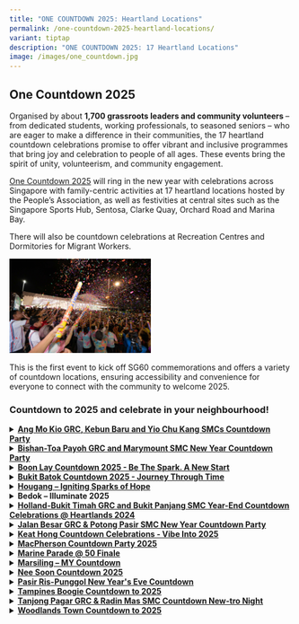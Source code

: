 ```yaml
---
title: "ONE COUNTDOWN 2025: Heartland Locations"
permalink: /one-countdown-2025-heartland-locations/
variant: tiptap
description: "ONE COUNTDOWN 2025: 17 Heartland Locations"
image: /images/one_countdown.jpg
---
```

<h2>One Countdown 2025</h2>
<p>Organised by about <strong>1,700 grassroots leaders and community volunteers </strong>–
from dedicated students, working professionals, to seasoned seniors – who
are eager to make a difference in their communities, the 17 heartland countdown
celebrations promise to offer vibrant and inclusive programmes that bring
joy and celebration to people of all ages. These events bring the spirit
of unity, volunteerism, and community engagement.</p>
<p><a href="https://www.gowhere.gov.sg/onecountdown/" rel="noopener nofollow" target="_blank">One Countdown 2025</a> will
ring in the new year with celebrations across Singapore with family-centric
activities at 17 heartland locations hosted by the People’s Association,
as well as festivities at central sites such as the Singapore Sports Hub,
Sentosa, Clarke Quay, Orchard Road and Marina Bay.</p>
<p>There will also be countdown celebrations at Recreation Centres and Dormitories
for Migrant Workers.</p>
<div class="isomer-image-wrapper">
<img style="width: 50%;" height="auto" width="100%" alt="" src="/images/one_countdown_1.jpg">
</div>
<p>This is the first event to kick off SG60 commemorations and offers a variety
of countdown locations, ensuring accessibility and convenience for everyone
to connect with the community to welcome 2025.</p>
<h3><strong>Countdown to 2025 and celebrate in your neighbourhood!</strong></h3>
<div data-type="detailGroup" class="isomer-accordion isomer-accordion-white">
<details class="isomer-details">
<summary><strong><a href="https://www.facebook.com/share/v/15ce1whnPW/" rel="noopener noreferrer nofollow" target="_blank"><u>Ang Mo Kio GRC, Kebun Baru and Yio Chu Kang SMCs Countdown Party</u></a></strong>
</summary>
<div data-type="detailsContent" class="isomer-details-content">
<p><strong>Organiser(s): </strong>Ang Mo Kio GRC and Kebun Baru GROs</p>
<p><strong>Date: </strong>31 Dec 2024</p>
<p><strong>Time:</strong> 9pm to 12.30am</p>
<p><strong>Venue: </strong>Ang Mo Kio Avenue 4, Mayflower Mall, Hardcourt,
Food Centre and Carpark</p>
<p>The celebration will feature a night bazaar offering traditional delights
from various cultures.</p>
<p>Residents can enjoy performances ranging from local singers to an LED
drum showcase. As part of SG60 celebrations, a new song written by a local
songwriter, will be launched for Aljunied GRC and Hougang SMC.&nbsp;</p>
<p>Aljunied and Hougang residents have also come together to fold 2,025 origami
cranes with well-wishes for 2025. As midnight approaches, a video featuring
2,025 wishes from residents will usher in the New Year with a dazzling
fireworks display.ing from local singers to an LED drum showcase. As part
of SG60 celebrations, a new song written by a local songwriter, will be
launched for Aljunied GRC and Hougang SMC.&nbsp;</p>
<p>Aljunied and Hougang residents have also come together to fold 2,025 origami
cranes with well-wishes for 2025. As midnight approaches, a video featuring
2,025 wishes from residents will usher in the New Year with a dazzling
fireworks display.</p>
</div>
</details>
<details class="isomer-details">
<summary><strong><u>Bishan-Toa Payoh GRC and Marymount SMC New Year Countdown Party</u></strong>
</summary>
<div data-type="detailsContent" class="isomer-details-content">
<p><strong>Organiser(s): </strong>Bishan-Toa Payoh GRC / Marymount GROs</p>
<p><strong>Date: </strong>31 Dec 2024</p>
<p><strong>Time:</strong> 5pm to 12.30am</p>
<p><strong>Venue:</strong> Bishan Active Park, Bishan Street 23</p>
<p>The celebration will feature local sports heroes and homegrown talent.
The Lion City Sailors FC, currently leading the S-league, will meet and
greet participants, networking with Pesta Sukan Community Championship
winners, Team ‘Last Minute’ from Toa Payoh Central.</p>
<p>'Bishan-Toa Payoh &amp; Marymount's Got Talent’ will showcase local artists,
including Marymount's Hiran Raj, a passionate rapper with five years of
performance experience.</p>
<p>A spectacular fireworks display will light up the night sky while residents
welcome the New Year with their families and friends.</p>
</div>
</details>
<details class="isomer-details">
<summary><strong><a href="https://www.facebook.com/share/p/1AxL2Y2aJA/?mibextid=WC7FNe" rel="noopener nofollow" target="_blank">Boon Lay Countdown 2025 - Be The Spark. A New Start</a></strong>
</summary>
<div data-type="detailsContent" class="isomer-details-content">
<p><strong>Organiser(s): </strong>Boon Lay GROs</p>
<p><strong>Date: </strong>31 Dec 2024</p>
<p><strong>Time:</strong> 7pm to 12.15am</p>
<p><strong>Venue:</strong> Hardcourt in front of Blk 215 Boon Lay Place</p>
<p>Themed "Be The Spark. A New Start”, event highlights include a Singapore
Book of Records attempt with 3,000 LED clappers lit during the fireworks
display and activities like Friendzone conversations and a photo wall for
reflections on 2024 and aspirations for 2025.</p>
<p>About 100 River Valley High School students will be involved as planners
and facilitators for the event, and they will manage 10 engagement booths
across two of the four event zones. Student volunteers will also assist
mobility-challenged seniors to join in the countdown celebration.</p>
</div>
</details>
<details class="isomer-details">
<summary><strong><a href="https://www.facebook.com/share/p/17mSzmyrWM/?mibextid=WC7FNe" rel="noopener noreferrer nofollow" target="_blank"><u>Bukit Batok Countdown 2025 - Journey Through Time</u></a></strong>
</summary>
<div data-type="detailsContent" class="isomer-details-content">
<p><strong>Organiser(s): </strong>Bukit Batok GROs</p>
<p><strong>Date: </strong>31 Dec 2024</p>
<p><strong>Time:</strong> 6pm to 12.15am</p>
<p><strong>Venue:</strong> Bukit Batok – Sky Peak Central Garden</p>
<p>The event will feature a 'Journey Through Time' countdown celebration
spanning five decades. There will be nostalgic elements in fashion, food,
technology, toys, and music, including retro snack booths, era-specific
photobooth, classic game stations, and multi-racial performances. Residents
are encouraged to come dressed in fashion of their favourite era to celebrate
the New Year.</p>
<p>Residents can also look forward to a drone show, food trucks, carnival
games and live performances by busker Jeff Ng, The ETC, and DJ Hojyn.</p>
<p>A Time Capsule will preserve 2024's top trending items for future display
at the new Bukit Batok CC.</p>
</div>
</details>
<details class="isomer-details">
<summary><strong><a href="https://www.facebook.com/share/v/1EbvPSDUu5/?mibextid=WC7FNe" rel="noopener nofollow" target="_blank">Hougang – Igniting Sparks of Hope</a></strong>
</summary>
<div data-type="detailsContent" class="isomer-details-content">
<p><strong>Organiser(s): </strong>Aljunied GRC and Hougang GROs</p>
<p><strong>Date: </strong>31 Dec 2024</p>
<p><strong>Time:</strong> 10pm to 12.30am</p>
<p><strong>Venue:</strong> Hougang – Open field beside Hougang MRT Exit C</p>
<p>The celebration will feature a night bazaar offering traditional delights
from various cultures.</p>
<p>Residents can enjoy performances ranging from local singers to an LED
drum showcase. As part of SG60 celebrations, a new song written by a local
songwriter, will be launched for Aljunied GRC and Hougang SMC.&nbsp;</p>
<p>Aljunied and Hougang residents have also come together to fold 2,025 origami
cranes with well-wishes for 2025. As midnight approaches, a video featuring
2,025 wishes from residents will usher in the New Year with a dazzling
fireworks display.</p>
</div>
</details>
<details class="isomer-details">
<summary><strong>Bedok – Illuminate 2025</strong>
</summary>
<div data-type="detailsContent" class="isomer-details-content">
<p><strong>Organiser(s): </strong>East Coast GRC GROs</p>
<p><strong>Date: </strong>31 Dec 2024</p>
<p><strong>Time:</strong> 8pm to 12.15am</p>
<p><strong>Venue:</strong> Bedok Stadium, 1 Bedok North Street 2</p>
<p>Residents can look forward to a nostalgic yet forward-looking New Year's
Eve celebration at the Bedok Stadium. The event will feature a Time Capsule
Monument where young residents pen dreams to their future selves, while
older generations write heartfelt messages to the youth.</p>
<p>Other highlights include a fireworks display and renowned graffiti artist,
Zero, leading the creation of a community artwork.</p>
</div>
</details>
<details class="isomer-details">
<summary><strong><a href="https://www.facebook.com/share/p/19TzKYdDUC/?mibextid=WC7FNe" rel="noopener noreferrer nofollow" target="_blank"><u>Holland-Bukit Timah GRC and Bukit Panjang SMC Year-End Countdown Celebrations @ Heartlands 2024</u></a></strong>
</summary>
<div data-type="detailsContent" class="isomer-details-content">
<p><strong>Organiser(s): </strong>Holland-Bukit Timah GRC and Bukit Panjang
GROs</p>
<p><strong>Date: </strong>31 Dec 2024</p>
<p><strong>Time:</strong> 9pm to 12.30am</p>
<p><strong>Venue:</strong> Bukit Panjang – Senja-Cashew CC</p>
<p>Residents can look forward to movie screenings and live band performances
by The ETC &amp; Friends, Yokez x The Nobodies, and itsLawLeePop, along
with a lively dance party for seniors to enjoy.</p>
<p>Families can have fun with bouncy castles, carnival games, and food stations.
In a dazzling display of unity, 2,025 residents will light up the sky with
LED wristbands, accompanied by a captivating drone show.</p>
</div>
</details>
<details class="isomer-details">
<summary><strong><a href="https://www.facebook.com/share/p/17s5w15GjT/?mibextid=WC7FNe" rel="noopener noreferrer nofollow" target="_blank"><u>Jalan Besar GRC &amp; Potong Pasir SMC New Year Countdown Party</u></a></strong>
</summary>
<div data-type="detailsContent" class="isomer-details-content">
<p><strong>Organiser(s): </strong>Jalan Besar GRC and Potong Pasir GROs</p>
<p><strong>Date: </strong>31 Dec 2024</p>
<p><strong>Time:</strong> 8.30pm to 12.15am</p>
<p><strong>Venue:</strong> Jalan Besar – Spaces around People’s Association
Headquarters</p>
<p>Residents can look forward to a celebration of Singapore's 60-year journey,
highlighting the nation’s evolution, resilience, and aspirations for the
future.</p>
<p>The event will feature laser show projections on the People’s Association
Headquarters facade, narrating key milestones in Singapore’s transformation.
The vibrant LED Experience Corner will showcase a Neon Mural Wall co-created
by resident volunteers and NAFA students.</p>
<p>Aligned with the event’s theme "Towards a Brighter Tomorrow", residents
will wave 2,025 star-shaped light sticks, symbolising hope and unity to
welcome the New Year. The countdown will culminate in a drone show that
lights up the night sky, accompanied by live performances from Didicazli
and The ETC.</p>
</div>
</details>
<details class="isomer-details">
<summary><strong><a href="https://www.facebook.com/share/p/1DdmoNnwJj/?mibextid=WC7FNe" rel="noopener noreferrer nofollow" target="_blank"><u>Keat Hong Countdown Celebrations - Vibe Into 2025</u></a></strong>
</summary>
<div data-type="detailsContent" class="isomer-details-content">
<p><strong>Organiser(s): </strong>Keat Hong GROs</p>
<p><strong>Date: </strong>31 Dec 2024</p>
<p><strong>Time:</strong> 8pm to 12.15am</p>
<p><strong>Venue:</strong> Choa Chu Kang – Hardcourt beside Concord Primary
School</p>
<p>The celebration will feature live performances by Monty Crew, Angel Vaishilee
and Ryan Sufiyan.</p>
<p>Led by community volunteers, the "SG60 Tapestry of Hope" initiative will
be launched to encourage 2,025 residents to contribute well-wishes for
Singapore's 60<sup>th </sup>birthday.</p>
<p>The highlight of the night will be a community volunteer-coordinated New
Year's Eve Balloon Drop, where residents' hopes for 2025 will be screened
on the LED screen, as well as a display of fireworks at midnight.</p>
</div>
</details>
<details class="isomer-details">
<summary><strong><a href="https://www.facebook.com/share/p/188HQivKYB/?mibextid=WC7FNe" rel="noopener noreferrer nofollow" target="_blank"><u>MacPherson Countdown Party 2025</u></a></strong>
</summary>
<div data-type="detailsContent" class="isomer-details-content">
<p><strong>Organiser(s): </strong>MacPherson CCC</p>
<p><strong>Date: </strong>31 Dec 2024</p>
<p><strong>Time:</strong> 8pm to 12.30am</p>
<p><strong>Venue:</strong> MacPherson – Hardcourt opposite Macpherson CC</p>
<p>The event will kick off with the spectacular "Street-Up Up Ceremony",
illuminating Circuit Road from New Year's Eve through Chinese New Year.</p>
<p>Residents of all ages can look forward to a child-friendly bubble show,
carnival rides, performances by artists including Bonnie Loo, Patrica Mok,
Tallin Ang, Lennerd Lim at the countdown celebration.</p>
<p>Residents will also be treated to a dazzling fireworks display while ringing
in the New Year.</p>
</div>
</details>
<details class="isomer-details">
<summary><strong><a href="https://www.facebook.com/share/p/17dvxW8zAz/?mibextid=WC7FNe" rel="noopener noreferrer nofollow" target="_blank"><u>Marine Parade @ 50 Finale</u></a></strong>
</summary>
<div data-type="detailsContent" class="isomer-details-content">
<p><strong>Organiser(s): </strong>Marine Parade CCC</p>
<p><strong>Date: </strong>31 Dec 2024</p>
<p><strong>Time:</strong> 10pm to 12.15am</p>
<p><strong>Venue:</strong> Marine Parade – Hardcourt in front of Blk 46 Marine
Crescent</p>
<p>The celebration will feature the grand finale to the year-long "My Marine
Parade" project, celebrating the rich tapestry of community stories. The
event features an exhibition and bazaar showcasing resident narratives
collected throughout the year via social media and launch events. Visitors
will be treated to a variety display of photos, videos, and stories that
vividly bring Marine Parade's past and present to life.</p>
<p>Other programme highlights include carnival games and stage performances.
The community can look forward to celebrating the New Year with a dazzling
fireworks display lighting up the night sky.</p>
</div>
</details>
<details class="isomer-details">
<summary><strong><a href="https://www.facebook.com/share/p/1BEMQFxCdt/?mibextid=WC7FNe" rel="noopener nofollow" target="_blank">Marsiling – MY Countdown</a></strong>
</summary>
<div data-type="detailsContent" class="isomer-details-content">
<p><strong>Organiser(s): </strong>Marsiling-Yew Tee GRC GROs</p>
<p><strong>Date: </strong>31 Dec 2024</p>
<p><strong>Time:</strong> 8pm to 12.30am</p>
<p><strong>Venue:</strong> Marsiling – Woodlands Stadium</p>
<p>The event will feature a pop-up musical instrument exhibition, showcasing
at least 15 traditional instruments from our multicultural community. Residents
will have the opportunity to explore and try these instruments.</p>
<p>Volunteers from the Marsiling Chinese Orchestra, Marsiling MAEC Interest
Group Kompang Anang Sukma, and NUS Indian Instrumental Ensemble will showcase
the vibrant flavours of diverse musical heritages through live demonstrations.
Residents will also have the chance to sign up and express their interest
in joining these interest groups.</p>
<p>There will be live performances by artistes including Joanna Dong, Shigga
Shay, Maia Lee, and Ben Hum.</p>
<p>Families can enjoy carnival games and bouncy castles while residents can
ring in the New Year with a spectacular fireworks display.</p>
</div>
</details>
<details class="isomer-details">
<summary><strong><a href="https://www.facebook.com/share/p/15UEW752Qe/?mibextid=WC7FNe" rel="noopener noreferrer nofollow" target="_blank"><u>Nee Soon Countdown 2025</u></a></strong>
</summary>
<div data-type="detailsContent" class="isomer-details-content">
<p><strong>Organiser(s): </strong>Nee Soon GRC GROs</p>
<p><strong>Date: </strong>31 Dec 2024</p>
<p><strong>Time:</strong> 8.30pm to 12.30am</p>
<p><strong>Venue:</strong> Nee Soon – Open field next to Futsal Arena @ Yishun</p>
<p>Both children and adults can look forward to painting murals or contributing
to a giant community canvas at the “Glow Up” zone which will showcase Nee
Soon's iconic structures and timeline.</p>
<p>Residents will get to interact with a Media Art Installation Wall where
they can activate pre-programmed animations through touch, offering an
engaging, hands-on exploration of Nee Soon's past, present, and future.</p>
<p>There will be a drone show, carnival rides and games, live performances
by JumpStart, 53A, Huda, and Stephen Zechariah, as well as a fireworks
display to usher in the New Year.&nbsp;</p>
</div>
</details>
<details class="isomer-details">
<summary><strong><a href="https://www.facebook.com/share/r/1BSWroTQgj/?mibextid=WC7FNe" rel="noopener noreferrer nofollow" target="_blank"><u>Pasir Ris-Punggol New Year's Eve Countdown</u></a></strong>
</summary>
<div data-type="detailsContent" class="isomer-details-content">
<p><strong>Organiser(s): </strong>Pasir Ris - Punggol GROs</p>
<p><strong>Date: </strong>31 Dec 2024</p>
<p><strong>Time:</strong> 8.30pm to 12.10am</p>
<p><strong>Venue:</strong> Punggol West – Punggol West Community Square (hardcourt
beside Blk 218 Sumang Walk)</p>
<p>The event will kick off with a Starlit Family Picnic, bringing together
families under the night sky.</p>
<p>Residents can enjoy performances by The Pyro Guy and live music from Substation
and T’ang Quartet.</p>
<p>Families can look forward to magic shows, game and craft booths, bouncy
castles, and a dazzling fireworks display for a night of fun-filled entertainment.</p>
</div>
</details>
<details class="isomer-details">
<summary><strong><u>Tampines Boogie Countdown to 2025</u></strong>
</summary>
<div data-type="detailsContent" class="isomer-details-content">
<p><strong>Organiser(s):</strong> Tampines GRC GROs</p>
<p><strong>Date: </strong>31 Dec 2024</p>
<p><strong>Time:</strong> 10pm to 12.30am</p>
<p><strong>Venue:</strong> Tampines – Our Tampines Hub and Tampines Central
Park</p>
<p>The celebration will feature diverse activities for all ages. There will
be a pledge wall where residents can pen down their pledges on what they
will do for Singapore in the year of SG60.</p>
<p>A skating rink will add fun and inter-activity, including one with participants
forming '2025' figures to welcome the New Year.</p>
<p>The event's highlight features a K-pop Random Dance at Festive Plaza,
led by dance interest groups in Tampines, where nearly 3,000 residents
will dance their way into 2025 with a fireworks display at midnight capping
off the celebrations.</p>
</div>
</details>
<details class="isomer-details">
<summary><strong><a href="https://www.facebook.com/share/v/1Di6GWGNnK/?mibextid=WC7FNe" rel="noopener noreferrer nofollow" target="_blank"><u>Tanjong Pagar GRC &amp; Radin Mas SMC Countdown New-tro Night</u></a></strong>
</summary>
<div data-type="detailsContent" class="isomer-details-content">
<p><strong>Organiser(s):</strong> Tanjong Pagar GRC and Radin Mas GROs</p>
<p><strong>Date: </strong>31 Dec 2024</p>
<p><strong>Time:</strong> 9.30pm to 12.30am</p>
<p><strong>Venue:</strong> Queenstown - Margaret Market, Margaret Drive Hawker
and void decks of Block 33 – 37 Margaret Drive HDB</p>
<p>The event will feature a "Walk Down Memory Lane" showcasing the residential
transformation of Queenstown and collaborative art activities by PAssionArts.</p>
<p>It will also honour the Merdeka Generation – 10 seniors will receive special
invitations to ride to the event in vintage cars.</p>
<p>A community-driven art piece using quilling materials, created by residents
which symbolises the spirit of community participation, will be showcased
at the celebration. This artwork reflects the diverse and vibrant tapestry
of Queenstown, brought to life through collective effort.</p>
<p>Other highlights include a drone show and multi-cultural performances
by various cultural groups.</p>
</div>
</details>
<details class="isomer-details">
<summary><strong><u>Woodlands Town Countdown to 2025</u></strong>
</summary>
<div data-type="detailsContent" class="isomer-details-content">
<p><strong>Organiser(s):</strong> Woodands CCC, Admiralty CCC and Sembawang
West CCC</p>
<p><strong>Date: </strong>31 Dec 2024</p>
<p><strong>Time:</strong> 9pm to 12.15am</p>
<p><strong>Venue:</strong> Woodlands – Spectra Secondary School and Woodlands
Drive 64</p>
<p>The open-air celebration will feature vibrant music, street performers,
and pop-up stalls, creating a festive atmosphere for all ages. Families
can enjoy dedicated kid-friendly zones with bouncy castles and games.</p>
<p>Residents, including students and community partners, will perform music,
dance, and cultural acts.</p>
<p>The event will highlight local entrepreneurship, with home-based businesses
offering artisanal goods ranging from pastries to handcrafted accessories.</p>
<p>The night will conclude with a dazzling fireworks display, bringing everyone
together to ring in the New Year.</p>
</div>
</details>
</div>
<h3></h3>
<p></p>